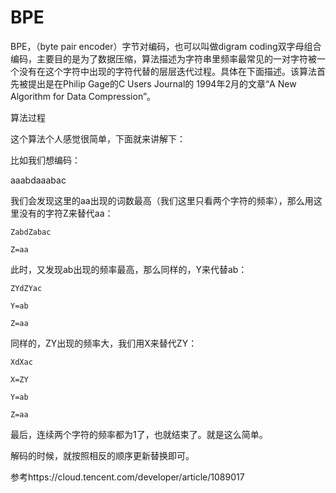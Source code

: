 
# BPE

BPE，（byte pair encoder）字节对编码，也可以叫做digram coding双字母组合编码，主要目的是为了数据压缩，算法描述为字符串里频率最常见的一对字符被一个没有在这个字符中出现的字符代替的层层迭代过程。具体在下面描述。该算法首先被提出是在Philip Gage的C Users Journal的 1994年2月的文章“A New Algorithm for Data Compression”。

算法过程

这个算法个人感觉很简单，下面就来讲解下：

比如我们想编码：

aaabdaaabac

我们会发现这里的aa出现的词数最高（我们这里只看两个字符的频率），那么用这里没有的字符Z来替代aa：

```
ZabdZabac

Z=aa
```

此时，又发现ab出现的频率最高，那么同样的，Y来代替ab：

```
ZYdZYac

Y=ab

Z=aa
```

同样的，ZY出现的频率大，我们用X来替代ZY：

```
XdXac

X=ZY

Y=ab

Z=aa
```

最后，连续两个字符的频率都为1了，也就结束了。就是这么简单。

解码的时候，就按照相反的顺序更新替换即可。

参考https://cloud.tencent.com/developer/article/1089017
